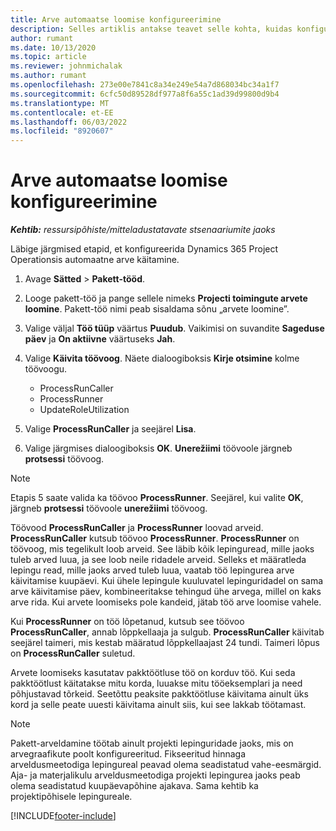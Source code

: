 ```yaml
---
title: Arve automaatse loomise konfigureerimine
description: Selles artiklis antakse teavet selle kohta, kuidas konfigureerida süsteem automaatselt arveid genereerima.
author: rumant
ms.date: 10/13/2020
ms.topic: article
ms.reviewer: johnmichalak
ms.author: rumant
ms.openlocfilehash: 273e00e7841c8a34e249e54a7d868034bc34a1f7
ms.sourcegitcommit: 6cfc50d89528df977a8f6a55c1ad39d99800d9b4
ms.translationtype: MT
ms.contentlocale: et-EE
ms.lasthandoff: 06/03/2022
ms.locfileid: "8920607"
---
```

# <a name="configure-automatic-invoice-creation"></a>Arve automaatse loomise konfigureerimine

_**Kehtib:** ressursipõhiste/mitteladustatavate stsenaariumite jaoks_


Läbige järgmised etapid, et konfigureerida Dynamics 365 Project Operationsis automaatne arve käitamine.

1. Avage **Sätted** > **Pakett-tööd**.
2. Looge pakett-töö ja pange sellele nimeks **Projecti toimingute arvete loomine**. Pakett-töö nimi peab sisaldama sõnu „arvete loomine”.
3. Valige väljal **Töö tüüp** väärtus **Puudub**. Vaikimisi on suvandite **Sageduse päev** ja **On aktiivne** väärtuseks **Jah**.
4. Valige **Käivita töövoog**. Näete dialoogiboksis **Kirje otsimine** kolme töövoogu.

    - ProcessRunCaller
    - ProcessRunner
    - UpdateRoleUtilization

5. Valige **ProcessRunCaller** ja seejärel **Lisa**.
6. Valige järgmises dialoogiboksis **OK**. **Unerežiimi** töövoole järgneb **protsessi** töövoog.

  > [!NOTE]
  > Etapis 5 saate valida ka töövoo **ProcessRunner**. Seejärel, kui valite **OK**, järgneb **protsessi** töövoole **unerežiimi** töövoog.

Töövood **ProcessRunCaller** ja **ProcessRunner** loovad arveid. **ProcessRunCaller** kutsub töövoo **ProcessRunner**. **ProcessRunner** on töövoog, mis tegelikult loob arveid. See läbib kõik lepinguread, mille jaoks tuleb arved luua, ja see loob neile ridadele arveid. Selleks et määratleda lepingu read, mille jaoks arved tuleb luua, vaatab töö lepingurea arve käivitamise kuupäevi. Kui ühele lepingule kuuluvatel lepinguridadel on sama arve käivitamise päev, kombineeritakse tehingud ühe arvega, millel on kaks arve rida. Kui arvete loomiseks pole kandeid, jätab töö arve loomise vahele.

Kui **ProcessRunner** on töö lõpetanud, kutsub see töövoo **ProcessRunCaller**, annab lõppkellaaja ja sulgub. **ProcessRunCaller** käivitab seejärel taimeri, mis kestab määratud lõppkellaajast 24 tundi. Taimeri lõpus on **ProcessRunCaller** suletud.

Arvete loomiseks kasutatav pakktöötluse töö on korduv töö. Kui seda pakktöötlust käitatakse mitu korda, luuakse mitu tööeksemplari ja need põhjustavad tõrkeid. Seetõttu peaksite pakktöötluse käivitama ainult üks kord ja selle peate uuesti käivitama ainult siis, kui see lakkab töötamast.

> [!NOTE]
> Pakett-arveldamine töötab ainult projekti lepinguridade jaoks, mis on arvegraafikute poolt konfigureeritud. Fikseeritud hinnaga arveldusmeetodiga lepingureal peavad olema seadistatud vahe-eesmärgid. Aja- ja materjalikulu arveldusmeetodiga projekti lepingurea jaoks peab olema seadistatud kuupäevapõhine ajakava. Sama kehtib ka projektipõhisele lepingureale.     


[!INCLUDE[footer-include](../includes/footer-banner.md)]